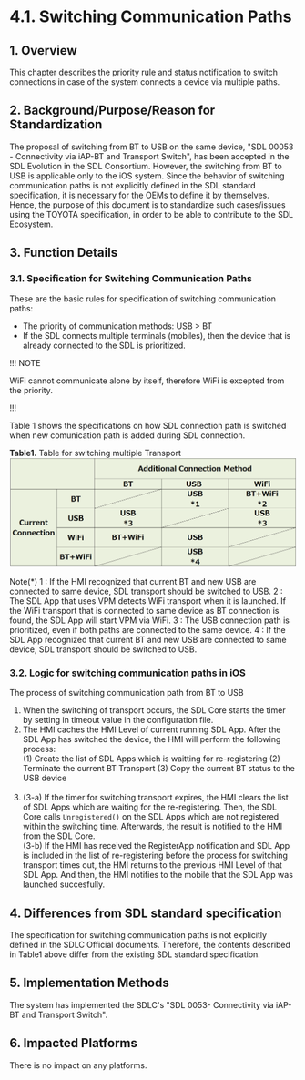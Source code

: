 # 4.1. Switching Communication Paths

## 1. Overview
This chapter describes the priority rule and status notification to switch connections in case of the system connects a device via multiple paths.

## 2. Background/Purpose/Reason for Standardization
The proposal of switching from BT to USB on the same device, "SDL 00053 - Connectivity via iAP-BT and Transport Switch", has been accepted in the SDL Evolution in the SDL Consortium.
However, the switching from BT to USB is applicable only to the iOS system.
Since the behavior of switching communication paths is not explicitly defined in the SDL standard specification, it is necessary for the OEMs to define it by themselves.
Hence, the purpose of this document is to standardize such cases/issues using the TOYOTA specification, in order to be able to contribute to the SDL Ecosystem.

## 3. Function Details
### 3.1. Specification for Switching Communication Paths
These are the basic rules for specification of switching communication paths:
- The priority of communication methods: USB > BT
- If the SDL connects multiple terminals (mobiles), then the device that is already connected to the SDL is prioritized.

!!! NOTE

WiFi cannot communicate alone by itself, therefore WiFi is excepted from the priority.

!!!

Table 1 shows the specifications on how SDL connection path is switched when new comunication path is added during SDL connection.

**Table1.** Table for switching multiple Transport
![table1_switching_multiple_transport.png](./assets/table1_switching_multiple_transport.png)

Note(*)
 1 : If the HMI recognized that current BT and new USB are connected to same device, SDL transport should be switched to USB.
 2 : The SDL App that uses VPM detects WiFi transport when it is launched. If the WiFi transport that is connected to same device as BT connection is found, the SDL App will start VPM via WiFi.
 3 : The USB connection path is prioritized, even if both paths are connected to the same device.
 4 : If the SDL App recognized that current BT and new USB are connected to same device, SDL transport should be switched to USB.

### 3.2. Logic for switching communication paths in iOS
The process of switching communication path from BT to USB
<br>
1. When the switching of transport occurs, the SDL Core starts the timer by setting in timeout value in the configuration file.<br>
2. The HMI caches the HMI Level of current running SDL App. After the SDL App has switched the device, the HMI will perform the following process:<br>
      (1) Create the list of SDL Apps which is waitting for re-registering
      (2) Terminate the current BT Transport
      (3) Copy the current BT status to the USB device<br><br>
3. (3-a) If the timer for switching transport expires, the HMI clears the list of SDL Apps which are waiting for the re-registering. Then, the SDL Core calls `Unregistered()` on the SDL Apps which are not registered within the switching time. Afterwards, the result is notified to the HMI from the SDL Core.<br>
(3-b) If the HMI has received the RegisterApp notification and SDL App is included in the list of re-registering before the process for switching transport times out, the HMI returns to the previous HMI Level of that SDL App. And then, the HMI notifies to the mobile that the SDL App was launched succesfully.

## 4. Differences from SDL standard specification
The specification for switching communication paths is not explicitly defined in the SDLC Official documents.
Therefore, the contents described in Table1 above differ from the existing SDL standard specification.

## 5. Implementation Methods
The system has implemented the SDLC's "SDL 0053- Connectivity via iAP-BT and Transport Switch".

## 6. Impacted Platforms
There is no impact on any platforms.
